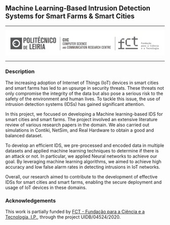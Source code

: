## Machine Learning-Based Intrusion Detection Systems for Smart Farms & Smart Cities

---

<p align="center">
<img src="Assets/CIIC_logo.png" width="1000px"/>
</p>

---

### Description

The increasing adoption of Internet of Things (IoT) devices in smart cities and smart farms has led to an upsurge in security threats. These threats not only compromise the integrity of the data but also pose a serious risk to the safety of the environment and human lives. To tackle this issue, the use of intrusion detection systems (IDSs) has gained significant attention.

In this project, we focused on developing a Machine learning-based IDS for smart cities and smart farms. The project involved an extensive literature review of various research papers in the domain. We also carried out simulations in Contiki, NetSim, and Real Hardware to obtain a good and balanced dataset.

To develop an efficient IDS, we pre-processed and encoded data in multiple datasets and applied machine learning techniques to determine if there is an attack or not. In particular, we applied Neural networks to achieve our goal. By leveraging machine learning algorithms, we aimed to achieve high accuracy and low false alarm rates in detecting intrusions in IoT networks.

Overall, our research aimed to contribute to the development of effective IDSs for smart cities and smart farms, enabling the secure deployment and usage of IoT devices in these domains.

### Acknowledgements

This work is partially funded by [FCT - Fundação para a Ciência e a Tecnologia, I.P.](https://www.fct.pt/), through the project UIDB/04524/2020.
